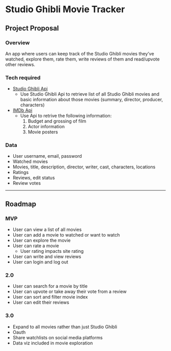 # Studio Ghibli Movie Tracker
## Project Proposal
### Overview
An app where users can keep track of the Studio Ghibli movies they’ve watched, explore them, rate them, write reviews of them and read/upvote other reviews.

### Tech required
- [Studio Ghibli Api](https://ghibliapi.herokuapp.com/#section/Studio-Ghibli-API)
    - Use Studio Ghibli Api to retrieve list of all Studio Ghibli movies and basic information about those movies (summary, director, producer, characters)
- [IMDb Api](https://developer.imdb.com/)
    - Use Api to retrive the following information:
        1. Budget and grossing of film
        2. Actor information
        3. Movie posters

### Data
- User username, email, password  
- Watched movies  
- Movies, title, description, director, writer, cast, characters, locations  
- Ratings  
- Reviews, edit status  
- Review votes  

---

## Roadmap

### MVP 
- User can view a list of all movies  
- User can add a movie to watched or want to watch  
- User can explore the movie  
- User can rate a movie  
	- User rating impacts site rating  
- User can write and view reviews   
- User can login and log out 

### 2.0
- User can search for a movie by title  
- User can upvote or take away their vote from a review  
- User can sort and filter movie index
- User can edit their reviews

### 3.0
- Expand to all movies rather than just Studio Ghibli  
- Oauth  
- Share watchlists on social media platforms  
- Data viz included in movie exploration